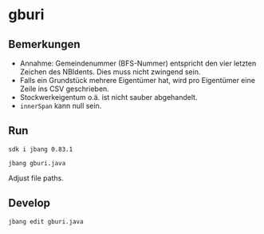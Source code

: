 # gburi

## Bemerkungen
- Annahme: Gemeindenummer (BFS-Nummer) entspricht den vier letzten Zeichen des NBIdents. Dies muss nicht zwingend sein. 
- Falls ein Grundstück mehrere Eigentümer hat, wird pro Eigentümer eine Zeile ins CSV geschrieben.
- Stockwerkeigentum o.ä. ist nicht sauber abgehandelt.
- `innerSpan` kann null sein.

## Run

```
sdk i jbang 0.83.1
```

```
jbang gburi.java
```

Adjust file paths.

## Develop

```
jbang edit gburi.java
```